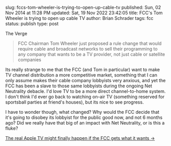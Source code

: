 slug: fccs-tom-wheeler-is-trying-to-open-up-cable-tv
published: Sun, 02 Nov 2014 at 11:28 PM
updated: Sat, 19 Nov 2022 23:42:05 
title: FCC's Tom Wheeler is trying to open up cable TV
author: Brian Schrader
tags: fcc
status: publish
type: post

The Verge
> FCC Chairman Tom Wheeler just proposed a rule change that would require cable and broadcast networks to sell their programming to any company that wants to be a TV provider, not just cable or satellite companies

Its really strange to me that the FCC (and Tom in particular) want to make TV channel distribution a more competitive market, something that I can only assume makes their cable company lobbyists very anxious, and yet the FCC has been a slave to those same lobbyists during the ongoing Net Neutrality debacle. I'd love TV to be a more direct channel-to-home system. I don't think I'd ever go back to watching on-air TV (something reserved for sportsball parties at friend's houses), but its nice to see progress.

I have to wonder though, what changed? Why would the FCC decide that it's going to disobey its lobbyist for the public good now, and not 6 months ago? Did we really have that big of an impact with Net Neutrality, or is this a fluke?

[The real Apple TV might finally happen if the FCC gets what it wants &#8594;](http://www.theverge.com/2014/10/28/7086473/a-real-apple-tv-might-finally-happen)
